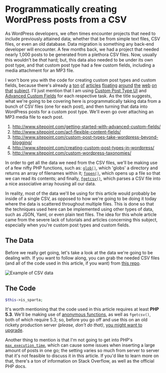 # Programmatically creating WordPress posts from a CSV

As WordPress developers, we often times encounter projects that need to include previously attained data; whether that be from simple text files, CSV files, or even an old database. Data migration is something any back-end developer will encounter. A few months back, we had a project that needed nearly 1,000 posts to be generated from a plethora CSV files. Now, usually this wouldn't be _that_ hard; but, this data also needed to be under its own post type, and that custom post type had a few custom fields, including a media attachment for an MP3 file.

I won't bore you with the code for creating custom post types and custom fields, because there's already [a]() [ton]() [of]() [articles]() [floating]() [around]() [the]() [web]() [on]() [that]() [subject](). I'll just mention that I am using [Custom Post Type UI]() and [Advanced Custom Fields]() for each respective task. As the title suggests, what we're going to be covering here is programmatically taking data from a bunch of CSV files (one for each post), and then turning that data into WordPress posts for a custom post type. We'll even go over attaching an MP3 media file to each post.

1. http://www.sitepoint.com/getting-started-with-advanced-custom-fields/
1. http://www.sitepoint.com/acf-flexible-content-fields/
1. http://www.sitepoint.com/custom-post-types-take-wordpress-beyond-blogging/
1. http://www.sitepoint.com/creating-custom-post-types-in-wordpress/
1. http://www.sitepoint.com/custom-wordpress-taxonomies/

In order to get all the data we need from the CSV files, we'll be making use of a few nifty PHP functions, such as: [`glob()`](http://php.net/manual/en/function.glob.php), which 'globs' a directory and returns an array of filenames within it; [`fopen()`](http://php.net/manual/en/function.fopen.php), which opens up a file so that we can read its contents; and finally, [`fgetcsv()`](http://php.net/manual/en/function.fgetcsv.php), which parses a CSV file into a nice associative array housing all our data.

In reality, most of the data we'll be using for this article would probably be inside of a single CSV, as opposed to how we're going to be doing it today where the data is scattered throughout multiple files. This is done so that the techniques used here can be implemented using other types of data, such as JSON, Yaml, or even plain text files. The idea for this whole article came from the severe lack of tutorials and articles concerning this subject, especially when you're custom post types and custom fields.

## The Data

Before we really get going, let's take a look at the data we're going to be dealing with. If you want to follow along, you can grab the needed CSV files (and all of the code used in this article, if you want) from [this repo]().

![Example of CSV data](/image.jpg)

## The Code

```php
$this->is_sparta;
```

It's worth mentioning that the code used in this article requires at least **PHP 5.3**. We'll be making use of [anonymous functions](http://php.net/manual/en/functions.anonymous.php), as well as `fgetcsv()`, both of which require 5.3; so, before you go off and use this on an old rickety production server _(please, don't do that)_, [you might want to upgrade](http://www.sitepoint.com/legacy-code-cancer/).

Another thing to mention is that I'm not going to get into PHP's [`max_execution_time`](http://php.net/manual/en/info.configuration.php#ini.max-execution-time), which can cause some issues when inserting a large amount of posts in one go; the setting varies so much from server to server that it's not feasible to discuss it in this article. If you'd like to learn more on that, there's a ton of information on Stack Overflow, as well as the official PHP docs.